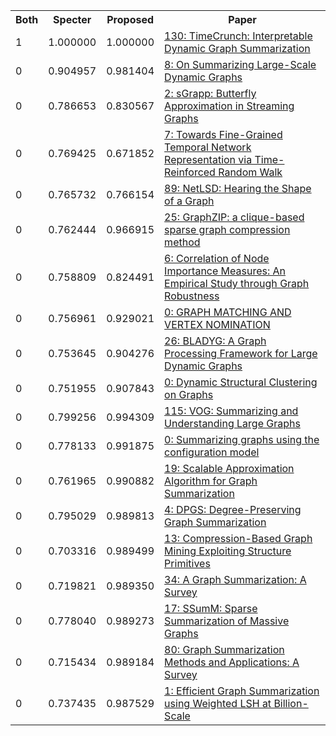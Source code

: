 <html><table><tr>
<th>Both</th>
<th>Specter</th>
<th>Proposed</th>
<th>Paper</th>
</tr>
<tr>
<td>1</td>
<td>1.000000</td>
<td>1.000000</td>
<td><a href="https://www.semanticscholar.org/paper/3974bfabec9d760c3eff4542247bd8fe82aea494">130: TimeCrunch: Interpretable Dynamic Graph Summarization</a></td>
</tr>
<tr>
<td>0</td>
<td>0.904957</td>
<td>0.981404</td>
<td><a href="https://www.semanticscholar.org/paper/1850e9b7b72dfcb178b8b813cc6110dd5ee1147b">8: On Summarizing Large-Scale Dynamic Graphs</a></td>
</tr>
<tr>
<td>0</td>
<td>0.786653</td>
<td>0.830567</td>
<td><a href="https://www.semanticscholar.org/paper/c16f0fad4313263dfeeae9a5db491d6186313cda">2: sGrapp: Butterfly Approximation in Streaming Graphs</a></td>
</tr>
<tr>
<td>0</td>
<td>0.769425</td>
<td>0.671852</td>
<td><a href="https://www.semanticscholar.org/paper/e388b6de78425bc54476c0dcda36671d7d134be2">7: Towards Fine-Grained Temporal Network Representation via Time-Reinforced Random Walk</a></td>
</tr>
<tr>
<td>0</td>
<td>0.765732</td>
<td>0.766154</td>
<td><a href="https://www.semanticscholar.org/paper/20658628d56ffd106e1d36f9f0b3b3f4de4d2cac">89: NetLSD: Hearing the Shape of a Graph</a></td>
</tr>
<tr>
<td>0</td>
<td>0.762444</td>
<td>0.966915</td>
<td><a href="https://www.semanticscholar.org/paper/0aa83b7afe8d5f7c39b6bd97c3b9394c4b6e5cdf">25: GraphZIP: a clique-based sparse graph compression method</a></td>
</tr>
<tr>
<td>0</td>
<td>0.758809</td>
<td>0.824491</td>
<td><a href="https://www.semanticscholar.org/paper/c845d6e1660de62f29d71fe48994a7bc1d370bd4">6: Correlation of Node Importance Measures: An Empirical Study through Graph Robustness</a></td>
</tr>
<tr>
<td>0</td>
<td>0.756961</td>
<td>0.929021</td>
<td><a href="https://www.semanticscholar.org/paper/9993c4abf1f93a26f69070b1aab4095fa3fccdfe">0: GRAPH MATCHING AND VERTEX NOMINATION</a></td>
</tr>
<tr>
<td>0</td>
<td>0.753645</td>
<td>0.904276</td>
<td><a href="https://www.semanticscholar.org/paper/5d418c14f7556793ca3cef5c7f8f05b9091b44bd">26: BLADYG: A Graph Processing Framework for Large Dynamic Graphs</a></td>
</tr>
<tr>
<td>0</td>
<td>0.751955</td>
<td>0.907843</td>
<td><a href="https://www.semanticscholar.org/paper/367a38246badf780fb30c5ddd966a0a7e993b5f0">0: Dynamic Structural Clustering on Graphs</a></td>
</tr>
<tr>
<td>0</td>
<td>0.799256</td>
<td>0.994309</td>
<td><a href="https://www.semanticscholar.org/paper/7c57d4ff9ce63d8810a571398ee4f791509af171">115: VOG: Summarizing and Understanding Large Graphs</a></td>
</tr>
<tr>
<td>0</td>
<td>0.778133</td>
<td>0.991875</td>
<td><a href="https://www.semanticscholar.org/paper/34a7a7471c8c17a9b6c48d7a8adae3b754a1d3f1">0: Summarizing graphs using the configuration model</a></td>
</tr>
<tr>
<td>0</td>
<td>0.761965</td>
<td>0.990882</td>
<td><a href="https://www.semanticscholar.org/paper/227e966c3be25f4ec41541f93fac37e94eda6515">19: Scalable Approximation Algorithm for Graph Summarization</a></td>
</tr>
<tr>
<td>0</td>
<td>0.795029</td>
<td>0.989813</td>
<td><a href="https://www.semanticscholar.org/paper/753536106b48487380c8486793b2f327d055c263">4: DPGS: Degree-Preserving Graph Summarization</a></td>
</tr>
<tr>
<td>0</td>
<td>0.703316</td>
<td>0.989499</td>
<td><a href="https://www.semanticscholar.org/paper/bf050a62c35a5003e27e3e66a86b37fe897cfca2">13: Compression-Based Graph Mining Exploiting Structure Primitives</a></td>
</tr>
<tr>
<td>0</td>
<td>0.719821</td>
<td>0.989350</td>
<td><a href="https://www.semanticscholar.org/paper/62c95eb8ccc24aa83202af8a04516594fbc645e9">34: A Graph Summarization: A Survey</a></td>
</tr>
<tr>
<td>0</td>
<td>0.778040</td>
<td>0.989273</td>
<td><a href="https://www.semanticscholar.org/paper/50e107ed7026084db2da06e9f7a74e6508372944">17: SSumM: Sparse Summarization of Massive Graphs</a></td>
</tr>
<tr>
<td>0</td>
<td>0.715434</td>
<td>0.989184</td>
<td><a href="https://www.semanticscholar.org/paper/6e6c01b00ac3a0098625492b8383b33cd2411f32">80: Graph Summarization Methods and Applications: A Survey</a></td>
</tr>
<tr>
<td>0</td>
<td>0.737435</td>
<td>0.987529</td>
<td><a href="https://www.semanticscholar.org/paper/288b4a16b1c3d137c10bb73f716a06503a732632">1: Efficient Graph Summarization using Weighted LSH at Billion-Scale</a></td>
</tr>
</table></html>
